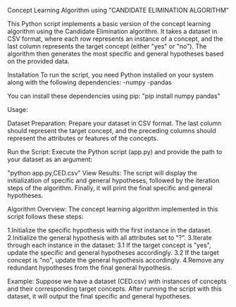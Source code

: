 Concept Learning Algorithm using "CANDIDATE ELIMINATION ALGORITHM"

This Python script implements a basic version of the concept learning algorithm using the Candidate Elimination algorithm. It takes a dataset in CSV format, where each row represents an instance of a concept, and the last column represents the target concept (either "yes" or "no"). The algorithm then generates the most specific and general hypotheses based on the provided data.

Installation
To run the script, you need Python installed on
your system along with the following dependencies:
-numpy
-pandas

You can install these dependencies using pip:
"pip install numpy pandas"

Usage:

Dataset Preparation: 
Prepare your dataset in CSV format. The last column should represent the target concept, and the preceding columns should represent the attributes or features of the concepts.

Run the Script: 
Execute the Python script (app.py) and provide the path to your dataset as an argument:

   "python app.py,CED.csv"
View Results: 
The script will display the initialization of specific and general hypotheses, followed by the iteration steps of the algorithm. Finally, it will print the final specific and general hypotheses.

Algorithm Overview:
The concept learning algorithm implemented in this script follows these steps:

1.Initialize the specific hypothesis with the first instance in the dataset.
2.Initialize the general hypothesis with all attributes set to "?".
3.Iterate through each instance in the dataset:
  3.1 If the target concept is "yes", update the specific and general hypotheses accordingly.
  3.2 If the target concept is "no", update the general hypothesis accordingly.
4.Remove any redundant hypotheses from the final general hypothesis.

Example:
Suppose we have a dataset (CED.csv) with instances of concepts and their corresponding target concepts. After running the script with this dataset, it will output the final specific and general hypotheses.